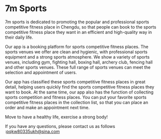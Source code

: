 # 7m Sports
7m sports is dedicated to promoting the popular and professional sports competitive fitness place in Chengdu, so that people can book to the sports competitive fitness place they want in an efficient and high-quality way in their daily life.

Our app is a booking platform for sports competitive fitness places. The sports venues we offer are clean and hygienic, with professional sports equipment and a strong sports atmosphere. We show a variety of sports venues, including gym, fighting hall, boxing hall, archery club, fencing hall and other sports venues. These full range of sports venues can meet the selection and appointment of users.

Our app has classified these sports competitive fitness places in great detail, helping users quickly find the sports competitive fitness places they want to book. At the same time, our app also has the function of collecting sports competition and fitness places. You can put your favorite sports competitive fitness places in the collection list, so that you can place an order and make an appointment next time.

Move to have a healthy life, exercise a strong body!

If you have any questions, please contact us as follows :pqkw80335ukh@sina.com
